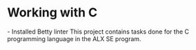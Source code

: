 <h1> Working with C </h1>
- Installed Betty linter
This project contains tasks done for the C programming language in the ALX SE program.
